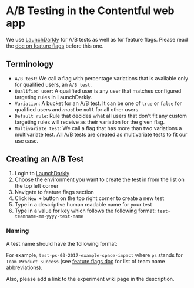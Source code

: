# A/B Testing in the Contentful web app

We use [LaunchDarkly](launch-darkly-app) for A/B tests as well as for feature flags. Please read the [doc on feature flags](feature-flags-doc) before this one.

## Terminology

- `A/B test`: We call a flag with percentage variations that is available only for qualified users, an `A/B test`.
- `Qualified user`: A qualified user is any user that matches configured targeting rules in LaunchDarkly.
- `Variation`: A bucket for an A/B test. It can be one of  `true` or `false` for qualified users and _must_ be `null` for all other users.
- `Default rule`: Rule that decides what all users that don't fit any custom targeting rules will receive as their variation for the given flag.
- `Multivariate test`: We call a flag that has more than two variations a multivariate test. All A/B tests are created as multivariate tests to fit our use case.

## Creating an A/B Test

1. Login to [LaunchDarkly](launch-darkly-app)
2. Choose the environment you want to create the test in from the list on the top left corner
3. Navigate to feature flags section
4. Click `New +` button on the top right corner to create a new test
5. Type in a descriptive human readable name for your test
6. Type in a value for key which follows the following format: `test-teamname-mm-yyyy-test-name`



### Naming

A test name should have the following format:

For example, `test-ps-03-2017-example-space-impact` where `ps` stands for `Team Product Success` (see [feature flags doc](feature-flags-doc) for list of team name abbreviations).

Also, please add a link to the experiment wiki page in the description.


[feature-flags-doc]: /docs/guides/feature-flags
[launch-darkly-app]: https://app.launchdarkly.com
